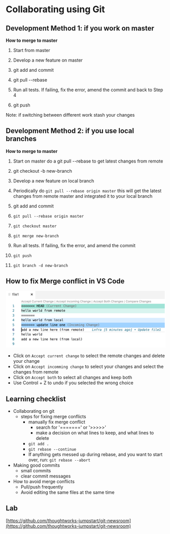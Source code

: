# Collaborating using Git

## Development Method 1: if you work on master

**How to merge to master**

1. Start from master 

0. Develop a new feature on master

0. git add and commit

0. git pull --rebase

0. Run all tests. If failing, fix the error, amend the commit and back to Step 4

0. git push

Note: if switching between different work stash your changes

## Development Method 2: if you use local branches

**How to merge to master**

1. Start on master do a git pull --rebase to get latest changes from remote

0. git checkout -b new-branch

0. Develop a new feature on local branch

0. Periodically do `git pull --rebase origin master` this will get the latest changes from remote master and integrated it to your local branch

0. git add and commit

0. `git pull --rebase origin master`

0. `git checkout master`

0. `git merge new-branch`

0. Run all tests. If failing, fix the error, and amend the commit

0. `git push`

0. `git branch -d new-branch`

## How to fix Merge conflict in VS Code

![Fixing merge conflict in vs code](../.gitbook/assets/git/fix_merge_conflict_vscode.png)

- Click on `Accept current change` to select the remote changes and delete your change 
- Click on `Accept incomming change` to select your changes and select the changes from remote
- Click on `Accept both` to select all changes and keep both
- Use Control + Z to undo if you selected the wrong choice

## Learning checklist

* Collaborating on git
  * steps for fixing merge conflicts
    * manually fix merge conflict
      * search for '=======' or '&gt;&gt;&gt;&gt;&gt;'
      * make a decision on what lines to keep, and what lines to delete 
    * `git add .`
    * `git rebase --continue`
    * If anything gets messed up during rebase, and you want to start over, run: `git rebase --abort`
* Making good commits
  * small commits
  * clear commit messages
* How to avoid merge conflicts
  * Pull/push frequently
  * Avoid editing the same files at the same time

## Lab

[https://github.com/thoughtworks-jumpstart/git-newsroom](https://github.com/thoughtworks-jumpstart/git-newsroom)
